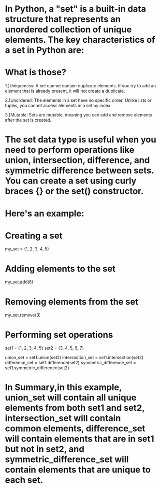 # In Python, a "set" is a built-in data structure that represents an unordered collection of unique elements. The key characteristics of a set in Python are:

# What is those?

1.)Uniqueness: A set cannot contain duplicate elements. If you try to add an element that is already present, it will not create a duplicate.

2.)Unordered: The elements in a set have no specific order. Unlike lists or tuples, you cannot access elements in a set by index.

3.)Mutable: Sets are mutable, meaning you can add and remove elements after the set is created.

# The set data type is useful when you need to perform operations like union, intersection, difference, and symmetric difference between sets. You can create a set using curly braces {} or the set() constructor.


# Here's an example:


# Creating a set
my_set = {1, 2, 3, 4, 5}

# Adding elements to the set
my_set.add(6)

# Removing elements from the set
my_set.remove(3)

# Performing set operations
set1 = {1, 2, 3, 4, 5}
set2 = {3, 4, 5, 6, 7}

union_set = set1.union(set2)
intersection_set = set1.intersection(set2)
difference_set = set1.difference(set2)
symmetric_difference_set = set1.symmetric_difference(set2)

# In Summary,in this example, union_set will contain all unique elements from both set1 and set2, intersection_set will contain common elements, difference_set will contain elements that are in set1 but not in set2, and symmetric_difference_set will contain elements that are unique to each set.
